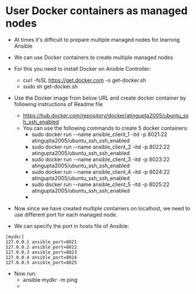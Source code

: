 # User Docker containers as managed nodes
 - At times it's difficult to prepare multiple managed nodes for learning Ansible
 - We can use Docker containers to create multiple managed nodes

 - For this you need to install Docker on Ansible Controller:
   - curl -fsSL https://get.docker.com -o get-docker.sh
   - sudo sh get-docker.sh
 - Use the Docker image from below URL and create docker container by following instructions of Readme file
   - https://hub.docker.com/repository/docker/atingupta2005/ubuntu_ssh_ssh_enabled
   - You can use the following commands to create 5 docker containers:
     - sudo docker run --name ansible_client_1 -itd -p 8021:22 atingupta2005/ubuntu_ssh_ssh_enabled
     - sudo docker run --name ansible_client_2 -itd -p 8022:22 atingupta2005/ubuntu_ssh_ssh_enabled
     - sudo docker run --name ansible_client_3 -itd -p 8023:22 atingupta2005/ubuntu_ssh_ssh_enabled
     - sudo docker run --name ansible_client_4 -itd -p 8024:22 atingupta2005/ubuntu_ssh_ssh_enabled
     - sudo docker run --name ansible_client_5 -itd -p 8025:22 atingupta2005/ubuntu_ssh_ssh_enabled
     - 
 - Now since we have created multiple containers on localhost, we need to use different port for each managed node.
 - We can specify the port in hosts file of Ansible:
  ```
[mydkr]
127.0.0.1 ansible_port=8021
127.0.0.2 ansible_port=8022
127.0.0.3 ansible_port=8023
127.0.0.4 ansible_port=8024
127.0.0.5 ansible_port=8025
```

 - Now run:
   - ansible mydkr -m ping
   - 